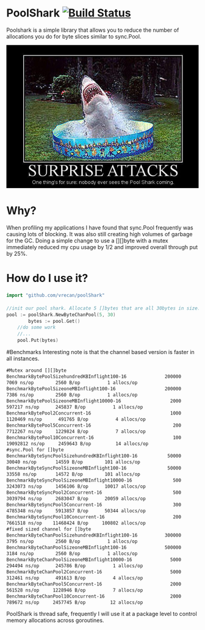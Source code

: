 # PoolShark [![Build Status](https://travis-ci.org/vrecan/poolShark.svg?branch=master)](https://travis-ci.org/vrecan/poolShark)
Poolshark is a simple library that allows you to reduce the number of allocations you do for byte slices similar to sync.Pool.

![SHARK](poolshark.jpg?raw=true "Pool Shark")

# Why?
When profiling my applications I have found that sync.Pool frequently was causing lots of blocking. 
It was also still creating high volumes of garbage for the GC. Doing a simple change to use a [][]byte with a mutex immediately reduced my cpu usage by 1/2 and improved overall through put by 25%.


# How do I use it?

```go
import "github.com/vrecan/poolShark"

//init our pool shark. Allocate 5 []bytes that are all 30bytes in size.
pool := poolShark.NewByteChanPool(5, 30)
		bytes := pool.Get()
    //do some work
    //...
    pool.Put(bytes)
```

#Benchmarks
Interesting note is that the channel based version is faster in all instances.
```
#Mutex around [][]byte
BenchmarkBytePoolSizehundredKBInflight100-16        	  200000	      7069 ns/op	    2560 B/op	       1 allocs/op
BenchmarkBytePoolSizeoneMBInflight100-16            	  200000	      7386 ns/op	    2560 B/op	       1 allocs/op
BenchmarkBytePoolSizeoneMBInflight10000-16          	    2000	    597217 ns/op	  245837 B/op	       1 allocs/op
BenchmarkBytePool2Concurrent-16                     	    1000	   1120469 ns/op	  491765 B/op	       4 allocs/op
BenchmarkBytePool5Concurrent-16                     	     200	   7712267 ns/op	 1229824 B/op	       7 allocs/op
BenchmarkBytePool10Concurrent-16                    	     100	  19092812 ns/op	 2459643 B/op	      14 allocs/op
#sync.Pool for []byte
BenchmarkByteSyncPoolSizehundredKBInflight100-16    	   50000	     30040 ns/op	   14559 B/op	     101 allocs/op
BenchmarkByteSyncPoolSizeoneMBInflight100-16        	   50000	     33558 ns/op	   14572 B/op	     101 allocs/op
BenchmarkByteSyncPoolSizeoneMBInflight10000-16      	     500	   3243073 ns/op	 1456106 B/op	   10017 allocs/op
BenchmarkByteSyncPool2Concurrent-16                 	     500	   3039794 ns/op	 2683047 B/op	   20059 allocs/op
BenchmarkByteSyncPool5Concurrent-16                 	     300	   4785348 ns/op	 5913857 B/op	   50344 allocs/op
BenchmarkByteSyncPool10Concurrent-16                	     200	   7661518 ns/op	11468424 B/op	  100802 allocs/op
#fixed sized channel for []byte
BenchmarkByteChanPoolSizehundredKBInflight100-16    	  300000	      3795 ns/op	    2560 B/op	       1 allocs/op
BenchmarkByteChanPoolSizeoneMBInflight100-16        	  500000	      3184 ns/op	    2560 B/op	       1 allocs/op
BenchmarkByteChanPoolSizeoneMBInflight10000-16      	    5000	    294494 ns/op	  245786 B/op	       1 allocs/op
BenchmarkByteChanPool2Concurrent-16                 	    5000	    312461 ns/op	  491613 B/op	       4 allocs/op
BenchmarkByteChanPool5Concurrent-16                 	    2000	    561528 ns/op	 1228946 B/op	       7 allocs/op
BenchmarkByteChanPool10Concurrent-16                	    2000	    789672 ns/op	 2457745 B/op	      12 allocs/op
```

PoolShark is thread safe, frequently I will use it at a package level to control memory allocations across goroutines.
